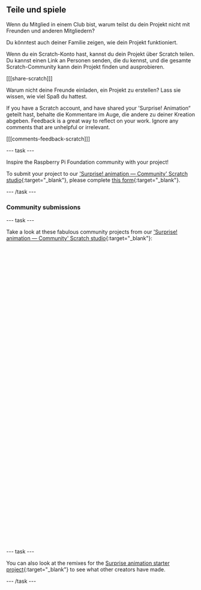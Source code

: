 ## Teile und spiele

Wenn du Mitglied in einem Club bist, warum teilst du dein Projekt nicht mit Freunden und anderen Mitgliedern?

Du könntest auch deiner Familie zeigen, wie dein Projekt funktioniert.

Wenn du ein Scratch-Konto hast, kannst du dein Projekt über Scratch teilen. Du kannst einen Link an Personen senden, die du kennst, und die gesamte Scratch-Community kann dein Projekt finden und ausprobieren.

[[[share-scratch]]]

Warum nicht deine Freunde einladen, ein Projekt zu erstellen? Lass sie wissen, wie viel Spaß du hattest.

If you have a Scratch account, and have shared your 'Surprise! Animation“ geteilt hast, behalte die Kommentare im Auge, die andere zu deiner Kreation abgeben. Feedback is a great way to reflect on your work. Ignore any comments that are unhelpful or irrelevant.

[[[comments-feedback-scratch]]]

--- task ---

Inspire the Raspberry Pi Foundation community with your project!

To submit your project to our ['Surprise! animation — Community' Scratch studio](https://scratch.mit.edu/studios/29079784){:target="_blank"}, please complete [this form](https://form.raspberrypi.org/f/community-project-submissions){:target="_blank"}.

--- /task ---

### Community submissions

--- task ---

Take a look at these fabulous community projects from our ['Surprise! animation — Community' Scratch studio](https://scratch.mit.edu/studios/29079784){:target="_blank"}:
<div class="scratch-preview" style="margin-left: 15px;">
  <iframe allowtransparency="true" width="485" height="402" src="" frameborder="0"></iframe>
</div>
<div class="scratch-preview" style="margin-left: 15px;">
  <iframe allowtransparency="true" width="485" height="402" src="" frameborder="0"></iframe>
</div>
--- task ---

You can also look at the remixes for the [Surprise animation starter project](https://scratch.mit.edu/projects/582222532/remixes){:target="_blank"} to see what other creators have made.

--- /task ---


